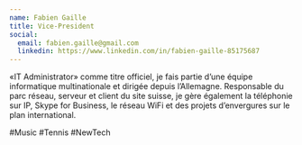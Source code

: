 ```yaml
---
name: Fabien Gaille
title: Vice-President
social:
  email: fabien.gaille@gmail.com
  linkedin: https://www.linkedin.com/in/fabien-gaille-85175687
---
```


«IT Administrator» comme titre officiel,
je fais partie d’une équipe informatique multinationale et dirigée depuis l’Allemagne.
Responsable du parc réseau, serveur et client du site suisse, je gère également la téléphonie sur IP, Skype for Business, 
le réseau WiFi et des projets d’envergures sur le plan international.

#Music #Tennis #NewTech
